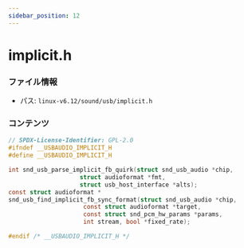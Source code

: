 ```yaml
---
sidebar_position: 12
---
```

# implicit.h

### ファイル情報

- パス: `linux-v6.12/sound/usb/implicit.h`

### コンテンツ

```h
// SPDX-License-Identifier: GPL-2.0
#ifndef __USBAUDIO_IMPLICIT_H
#define __USBAUDIO_IMPLICIT_H

int snd_usb_parse_implicit_fb_quirk(struct snd_usb_audio *chip,
				    struct audioformat *fmt,
				    struct usb_host_interface *alts);
const struct audioformat *
snd_usb_find_implicit_fb_sync_format(struct snd_usb_audio *chip,
				     const struct audioformat *target,
				     const struct snd_pcm_hw_params *params,
				     int stream, bool *fixed_rate);

#endif /* __USBAUDIO_IMPLICIT_H */

```

